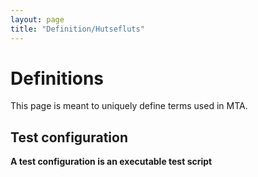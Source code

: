 ```yaml
---
layout: page
title: "Definition/Hutsefluts"
---
```

# Definitions 

This page is meant to uniquely define terms used in MTA.

## Test configuration

**A test configuration is an executable test script** 

